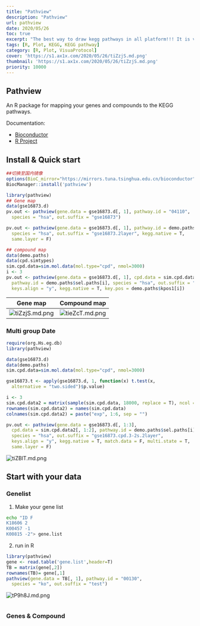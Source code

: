 ```yaml
---
title: "Pathview"
description: "Pathview"
url: pathview
date: 2020/05/26
toc: true
excerpt: "The best way to draw kegg pathways in all platform!!! It is very friendly and powerful!!"
tags: [R, Plot, KEGG, KEGG pathway]
category: [R, Plot, VisuaProtocol]
cover: 'https://s1.ax1x.com/2020/05/26/tiZzjS.md.png'
thumbnail: 'https://s1.ax1x.com/2020/05/26/tiZzjS.md.png'
priority: 10000
---
```


## Pathview
An R package for mapping your genes and compounds to the KEGG pathways.

Documentation:
- [Bioconductor](http://bioconductor.org/packages/release/bioc/vignettes/pathview/inst/doc/pathview.pdf)
- [R Project](http://pathview.r-forge.r-project.org/pathview.pdf)
## Install & Quick start
```R
##切换至国内镜像
options(BioC_mirror="https://mirrors.tuna.tsinghua.edu.cn/bioconductor")
BiocManager::install('pathview')
```

```R
library(pathview)
## Gene map
data(gse16873.d)
pv.out <- pathview(gene.data = gse16873.d[, 1], pathway.id = "04110",
  species = "hsa", out.suffix = "gse16873")

pv.out <- pathview(gene.data = gse16873.d[, 1], pathway.id = demo.paths$sel.paths[i],
  species = "hsa", out.suffix = "gse16873.2layer", kegg.native = T,
  same.layer = F)

## compound map
data(demo.paths)
data(cpd.simtypes)
sim.cpd.data=sim.mol.data(mol.type="cpd", nmol=3000)
i <- 3
pv.out <- pathview(gene.data = gse16873.d[, 1], cpd.data = sim.cpd.data,
  pathway.id = demo.paths$sel.paths[i], species = "hsa", out.suffix = "gse16873.cpd",
  keys.align = "y", kegg.native = T, key.pos = demo.paths$kpos1[i])
```
|Gene map| Compound map|
|----|----|
|![tiZzjS.md.png](https://s1.ax1x.com/2020/05/26/tiZzjS.md.png)|![tieZcT.md.png](https://s1.ax1x.com/2020/05/26/tieZcT.md.png)|
### Multi group Date
```R
require(org.Hs.eg.db)
library(pathview)

data(gse16873.d)
data(demo.paths)
sim.cpd.data=sim.mol.data(mol.type="cpd", nmol=3000)

gse16873.t <- apply(gse16873.d, 1, function(x) t.test(x,
  alternative = "two.sided")$p.value)

i <- 3
sim.cpd.data2 = matrix(sample(sim.cpd.data, 18000, replace = T), ncol = 6)
rownames(sim.cpd.data2) = names(sim.cpd.data)
colnames(sim.cpd.data2) = paste("exp", 1:6, sep = "")

pv.out <- pathview(gene.data = gse16873.d[, 1:3],
  cpd.data = sim.cpd.data2[, 1:2], pathway.id = demo.paths$sel.paths[i],
  species = "hsa", out.suffix = "gse16873.cpd.3-2s.2layer",
  keys.align = "y", kegg.native = T, match.data = F, multi.state = T,
  same.layer = F)
```
![tiZBlT.md.png](https://s1.ax1x.com/2020/05/26/tiZBlT.md.png)

## Start with your data

### Genelist
1. Make your gene list
```bash
echo "ID F
K18606 2
K00457 -1
K00815 -2"> gene.list
```
2. run in R
```R
library(pathview)
gene <- read.table('gene.list',header=T)
TB = matrix(gene[,2])
rownames(TB)= gene[,1]
pathview(gene.data = TB[, 1], pathway.id = "00130",
  species = "ko", out.suffix = "test")
```
![tP9h8J.md.png](https://s1.ax1x.com/2020/05/26/tP9h8J.md.png)


```R
```
### Genes & Compound
